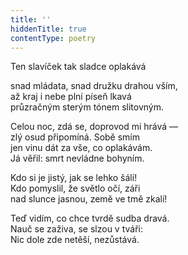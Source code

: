 ```yaml
---
title: ''
hiddenTitle: true
contentType: poetry
---
```


<section>

Ten slavíček tak sladce oplakává

snad mládata, snad družku drahou vším,  
až kraj i nebe plní píseň lkavá  
průzračným sterým tónem slitovným.

</section>

<section>

Celou noc, zdá se, doprovod mi hrává —  
zlý osud připomíná. Sobě smím  
jen vinu dát za vše, co oplakávám.  
Já věřil: smrt nevládne bohyním.

</section>

<section>

Kdo si je jistý, jak se lehko šálí!  
Kdo pomyslil, že světlo očí, záři  
nad slunce jasnou, země ve tmě zkalí!

</section>

<section>

Teď vidím, co chce tvrdě sudba dravá.  
Nauč se zaživa, se slzou v tváři:  
Nic dole zde netěší, nezůstává.

</section>
